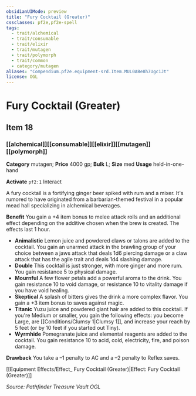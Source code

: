 ```yaml
---
obsidianUIMode: preview
title: "Fury Cocktail (Greater)"
cssclasses: pf2e,pf2e-spell
tags:
  - trait/alchemical
  - trait/consumable
  - trait/elixir
  - trait/mutagen
  - trait/polymorph
  - trait/common
  - category/mutagen
aliases: "Compendium.pf2e.equipment-srd.Item.MUL0ABe8h7Ugc1Jt"
license: OGL
---
```

# Fury Cocktail (Greater)
## Item 18
### [[alchemical]][[consumable]][[elixir]][[mutagen]][[polymorph]]

**Category** mutagen; 
**Price** 4000 gp; 
**Bulk** L; **Size** med
**Usage** held-in-one-hand

**Activate** `pf2:1` Interact

A fury cocktail is a fortifying ginger beer spiked with rum and a mixer. It's rumored to have originated from a barbarian-themed festival in a popular mead hall specializing in alchemical beverages.

**Benefit** You gain a +4 item bonus to melee attack rolls and an additional effect depending on the additive chosen when the brew is created. The effects last 1 hour.

*   **Animalistic** Lemon juice and powdered claws or talons are added to the cocktail. You gain an unarmed attack in the brawling group of your choice between a jaws attack that deals 1d6 piercing damage or a claw attack that has the agile trait and deals 1d4 slashing damage.
*   **Double** This cocktail is just stronger, with more ginger and more rum. You gain resistance 5 to physical damage.
*   **Mournful** A few flower petals add a powerful aroma to the drink. You gain resistance 10 to void damage, or resistance 10 to vitality damage if you have void healing.
*   **Skeptical** A splash of bitters gives the drink a more complex flavor. You gain a +3 item bonus to saves against magic.
*   **Titanic** Yuzu juice and powdered giant hair are added to this cocktail. If you're Medium or smaller, you gain the following effects: you become Large, are [[Conditions/Clumsy 1|Clumsy 1]], and increase your reach by 5 feet (or by 10 feet if you started out Tiny).
*   **Wyrmhide** Pomegranate juice and elemental reagents are added to the cocktail. You gain resistance 10 to acid, cold, electricity, fire, and poison damage.

**Drawback** You take a –1 penalty to AC and a –2 penalty to Reflex saves.

[[Equipment Effects/Effect_ Fury Cocktail (Greater)|Effect: Fury Cocktail (Greater)]]

*Source: Pathfinder Treasure Vault*
*OGL*